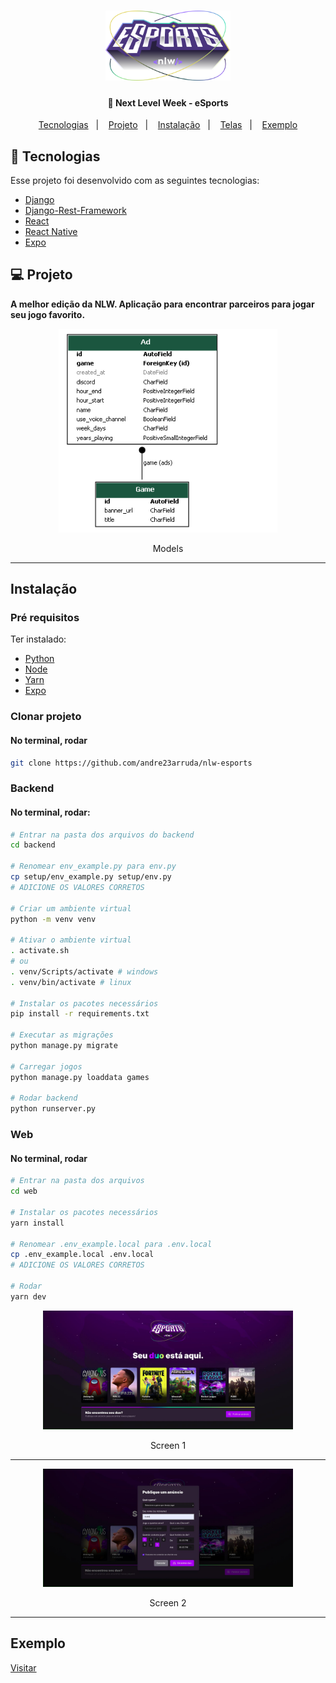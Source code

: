 <h1 align="center">
    <img alt="Widget" src=".github/logo.svg" width="200px" />
</h1>

<h4 align="center">
  🚀 Next Level Week - eSports
</h4>


<p align="center">
  <a href="#-tecnologias">Tecnologias</a>&nbsp;&nbsp;&nbsp;|&nbsp;&nbsp;&nbsp;
  <a href="#-projeto">Projeto</a>&nbsp;&nbsp;&nbsp;|&nbsp;&nbsp;&nbsp;
  <a href="#instalação">Instalação</a>&nbsp;&nbsp;&nbsp;|&nbsp;&nbsp;&nbsp;
  <a href="#telas">Telas</a>&nbsp;&nbsp;&nbsp;|&nbsp;&nbsp;&nbsp;
  <a href="#exemplo">Exemplo</a>
</p>

## 🚀 Tecnologias

Esse projeto foi desenvolvido com as seguintes tecnologias:

- [Django](https://www.djangoproject.com/)
- [Django-Rest-Framework](https://www.django-rest-framework.org/)
- [React](https://reactjs.org)
- [React Native](https://facebook.github.io/react-native/)
- [Expo](https://expo.io/)

## 💻 Projeto
**A melhor edição da NLW. Aplicação para encontrar parceiros para jogar seu jogo favorito.**
<div align="center">
    <img alt="Models" title="Models" src=".github/esports.png" width="350px" />
</div>
<p align="center">Models</p>
<hr>

## Instalação
### Pré requisitos
Ter instalado:
- [Python](https://www.python.org/downloads/)
- [Node](https://nodejs.org/en/download/)
- [Yarn](https://classic.yarnpkg.com/en/docs/install/)
- [Expo](https://docs.expo.dev/get-started/installation/)

### Clonar projeto
#### No terminal, rodar
```sh
git clone https://github.com/andre23arruda/nlw-esports
```

### Backend
#### No terminal, rodar:
```sh
# Entrar na pasta dos arquivos do backend
cd backend

# Renomear env_example.py para env.py
cp setup/env_example.py setup/env.py
# ADICIONE OS VALORES CORRETOS

# Criar um ambiente virtual
python -m venv venv

# Ativar o ambiente virtual
. activate.sh
# ou
. venv/Scripts/activate # windows
. venv/bin/activate # linux

# Instalar os pacotes necessários
pip install -r requirements.txt

# Executar as migrações
python manage.py migrate

# Carregar jogos
python manage.py loaddata games

# Rodar backend
python runserver.py
```

### Web
#### No terminal, rodar
```sh
# Entrar na pasta dos arquivos
cd web

# Instalar os pacotes necessários
yarn install

# Renomear .env_example.local para .env.local
cp .env_example.local .env.local
# ADICIONE OS VALORES CORRETOS

# Rodar
yarn dev
```

<div align="center">
    <img alt="Screen 1" title="Screen 1" src=".github/web_1.jpeg?raw=true" width="400px" />
</div>
<p align="center">Screen 1</p>
<hr>

<div align="center">
    <img alt="Screen 2" title="Screen 2" src=".github//web_2.jpeg?raw=true" width="400px" />
</div>
<p align="center">Screen 2</p>
<hr>


## Exemplo
<a href="https://andrearruda-esports.vercel.app/" target="_blank">Visitar</a>